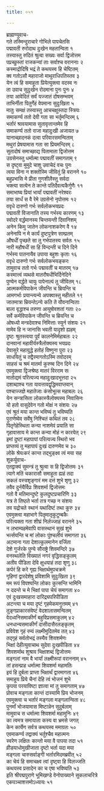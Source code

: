 ```yaml
---
title: ०५१

---
```

ब्राह्मण्युवाच-  
गते तस्मिन्दुराचारे गोभिले पापचेतसि  
पद्मावती रुरोदाथ दुःखेन महतान्विता १  
तस्यास्तु रुदितं श्रुत्वा सख्यः सर्वा द्विजोत्तम  
पप्रच्छुस्तां राजकन्यां ताः सर्वाश्च वराननाः २  
कस्माद्रोदिषि भद्रं ते कथयस्व हि चेष्टितम्  
क्व गतोऽसौ महाराजो माथुराधिपतिस्तव ३  
येन त्वं हि समाहूता प्रियेत्युक्त्वा वदस्व नः  
ता उवाच सुदुःखेन रोदमाना पुनः पुनः ४  
तया आवेदितं सर्वं यज्जातं दोषसम्भवम्  
ताभिर्नीता पितुर्गेहं वेपमाना सुदुःखिता ५  
मातुः समक्षं तस्यास्तु आचचक्षुस्तदा स्त्रियः  
समाकर्ण्य ततो देवी गता सा भर्तृमन्दिरम् ६  
भर्तारं श्रावयामास सुतावृत्तान्तमेव हि  
समाकर्ण्य ततो राजा महादुःखी अजायत ७  
यानाच्छादनकं दत्वा परिवारसमन्विताम्  
मथुरां प्रेषयामास गता सा प्रियमन्दिरम् ८  
सुतादोषं समाच्छाद्य पितामाता द्विजोत्तम  
उग्रसेनस्तु धर्मात्मा पद्मावतीं समागताम् ९  
स दृष्ट्वा मुमुदे चाशु उवाचेदं वचः पुनः  
त्वया विना न शक्तोस्मि जीवितुं हि वरानने १०  
बहुप्रभासि मे प्रीता गुणशीलैस्तु सर्वदा  
भक्त्या सत्येन ते कान्ते पतिदैवत्यकैर्गुणैः ११  
समाभाष्य प्रियां भार्यां पद्मावतीं नरेश्वरः  
तया सार्धं स वै रेमे उग्रसेनो नृपोत्तमः १२  
ववृधे दारुणो गर्भः सर्वलोकभयप्रदः  
पद्मावती विजानाति तस्य गर्भस्य कारणम् १३  
स्वोदरे वर्द्धमानस्य चिन्तयन्ती दिवानिशम्  
अनेन किमु जातेन लोकनाशकरेण वै १४  
अनेनापि न मे कार्यं दुष्टपुत्रेण साम्प्रतम्  
औषधीं पृच्छते सा तु गर्भपातस्य सर्वतः १५  
नारी महौषधीं सा हि विन्दन्ती च दिने दिने  
गर्भस्य पातनायैव उपाया बहुशः कृताः १६  
ववृधे दारुणो गर्भः सर्वलोकभयङ्करः  
तामुवाच ततो गर्भः पद्मावतीं च मातरम् १७  
कस्मात्त्वं व्यथसे मातरौषधीभिर्दिनेदिने  
पुण्येन वर्द्धते चायुः पापेनाल्पं तु जीवितम् १८  
आत्मकर्मविपाकेन जीवन्ति च म्रियन्ति च  
आमगर्भाः प्रयान्त्यन्ये अपक्वास्तु महीतले १९  
जातमात्रा म्रियन्तेऽन्ये कति ते यौवनान्विताः  
बाला वृद्धाश्च तरुणा आयुषोवशतां गताः २०  
सर्वे कर्मविपाकेन जीवन्ति च म्रियन्ति च  
ओषध्यो मन्त्रदेवाश्च निमित्ताः स्युर्न संशयः २१  
मामेव हि न जानासि भवती यादृशो ह्यहम्  
दृष्टः श्रुतस्त्वया पूर्वं कालनेमिर्महाबलः २२  
दानवानां महावीर्यस्त्रैलोक्यस्य भयप्रदः  
देवासुरे महायुद्धे हतोहं विष्णुना पुरा २३  
साधयितुं च तद्वैरमागतोऽस्मि तवोदरम्  
साहसं च श्रमं मातर्मा कुरुष्व दिन दिने २४  
एवमुक्त्वा द्विजश्रेष्ठ मातरं विरराम सः  
मातोद्यमं परित्यज्य महादुःखादभूत्तदा २५  
दशाब्दाश्च गता यावत्तावद्वृद्धिमवाप्तवान्  
पश्चाज्जज्ञे महातेजाः कंसोभूत्स महाबलः २६  
येन सन्त्रासिता लोकास्त्रैलोक्यस्य निवासिनः  
यो हतो वासुदेवेन गतो मोक्षं न संशयः २७  
एवं श्रुतं मया कान्त भविष्यं तु भविष्यति  
पुराणेष्वेव सर्वेषु निश्चितं कथितं तव २८  
पितृगेहेस्थिता कन्या नाशमेवं प्रयाति सा  
गृहावासाय मे कान्त कन्या मोहं न कारयेत् २९  
इमां दुष्टां महापापां परित्यज्य स्थिरो भव  
प्राप्तव्यं तु महापापं दुःखं दारुणमेव च ३०  
लोके श्रेयःकरं कान्त तद्भुङ्क्ष्व त्वं मया सह  
शूकर्युवाच-  
एतद्वाक्यं सुमन्त्रं तु श्रुत्वा स हि द्विजोत्तमः ३१  
त्यागे मतिं चकारासौ समाहूता ह्यहं तदा  
सकलं वस्त्रशृङ्गारं मम दत्तं शुभे शृणु ३२  
तवैव दुर्नयैर्विप्रः शिवशर्मा द्विजोत्तमः  
गतो वै मतिमान्दुष्टे कुलदुष्टप्रचारिणि ३३  
यत्र ते तिष्ठते भर्ता तत्र गच्छ न संशयः  
तव यद्रोचते स्थानं यथादिष्टं तथा कुरु ३४  
एवमुक्त्वा महाभागे पितृमातृकुटुम्बकैः  
परित्यक्ता गता शीघ्रं निर्लज्जाहं वरानने ३५  
न लभाम्यहमेवापि वासस्थानं सुखं शुभे  
भर्त्सयन्ति च मां लोकाः पुंश्चलीयं समागता ३६  
अटमाना गता देशात्कुलमानेन वर्जिता  
देशे गुर्जरके पुण्ये सौराष्ट्रे शिवमन्दिरे ३७  
वनस्थलेति विख्यातं नगरं वृद्धिसङ्कुलम्  
अतीव पीडिता देवि क्षुधयाहं तदा शृणु ३८  
कर्परं हि करे गृह्य भिक्षार्थमुपचक्रमे  
गृहिणां द्वारदेशेषु प्रविशामि सुदुःखिता ३९  
मम रूपं विपश्यन्ति लोकाः कुत्सन्ति भामिनि  
न ददन्ते च मे भिक्षां पापा चेयं समागता ४०  
एवं दुःखसमाहारा दारिद्र्यपरिपीडिता  
अटन्त्या च मया दृष्टं गृहमेकमनुत्तमम् ४१  
तुङ्गप्राकारसंवेष्टं वेदशालासमन्वितम्  
वेदध्वनिसमाकीर्णं बहुविप्रसमाकुलम् ४२  
धनधान्यसमाकीर्णं दासीदासैरलङ्कृतम्  
प्रविवेश गृहं रम्यं लक्ष्मीमुदितमेव तत् ४३  
तद्गृहं सर्वतोभद्रं तस्यैव शिवशर्मणः  
भिक्षां देहीत्युवाचाथ सुदेवा दुःखपीडिता ४४  
शिवशर्माथ शुश्राव भिक्षाशब्दं द्विजोत्तमः  
मङ्गलां नाम वै भार्यां लक्ष्मीरूपां वराननाम् ४५  
तां हसन्प्राह धर्मात्मा शिवशर्मा महामतिः  
इयं हि दुर्बला प्राप्ता भिक्षार्थं द्वारमागता ४६  
समाहूय प्रिये चैनां देहि त्वं भोजनं शुभे  
कृपया परयाविष्टा ज्ञात्वा मां तु समागताम् ४७  
प्रोवाच मङ्गला कान्तं दास्यामि प्रिय भोजनम्  
एवमुक्त्वा च भर्तारं मङ्गला मङ्गलान्विता ४८  
पुनर्मां भोजयामास मिष्टान्नेन सुदुर्बलाम्  
मामुवाच स धर्मात्मा शिवशर्मा महामुनिः ४९  
का त्वमत्र समायाता कस्य वा भ्रमसे जगत्  
केन कार्येण सर्वत्र कथयस्व ममाग्रतः ५०  
एवमाकर्ण्य तद्वाक्यं भर्तुश्चैव महात्मनः  
स्वरेण लक्षितः कान्तो मया वै पापया तदा ५१  
व्रीडयाधोमुखीजाता दृष्टो भर्ता यदा मया  
मङ्गला चारुसर्वाङ्गी भर्तारमिदमब्रवीत् ५२  
का चेयं हि समाचक्ष्व त्वां दृष्ट्वा हि विलज्जति  
कथयस्व प्रसादेन का च एषा भविष्यति ५३  
इति श्रीपद्मपुराणे भूमिखण्डे वेनोपाख्याने सुकलाचरित्रे  
एकपञ्चाशत्तमोऽध्यायः ५१